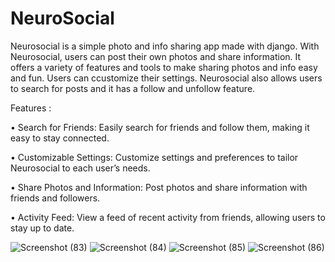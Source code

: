 ﻿# NeuroSocial


Neurosocial is a simple photo and info sharing app made with django. With Neurosocial, users can post their own photos and share information. It offers a variety of features and tools to make sharing photos and info easy and fun. Users can ccustomize their settings. Neurosocial also allows users to search for posts and it has a follow and unfollow feature.

Features :


• Search for Friends: Easily search for friends and follow them, making it easy to stay connected.

• Customizable Settings: Customize settings and preferences to tailor Neurosocial to each user’s needs.

• Share Photos and Information: Post photos and share information with friends and followers.

• Activity Feed: View a feed of recent activity from friends, allowing users to stay up to date.

![Screenshot (83)](https://user-images.githubusercontent.com/78295593/209572467-da21ca17-6a79-4077-ba5a-daeff58c8034.png)
![Screenshot (84)](https://user-images.githubusercontent.com/78295593/209572474-ac583f3a-65cd-4d5d-8325-ae270f40ddf8.png)
![Screenshot (85)](https://user-images.githubusercontent.com/78295593/209572480-ccaa5e14-c929-4245-9ac6-43cd2bbdcb52.png)
![Screenshot (86)](https://user-images.githubusercontent.com/78295593/209572567-4e26e8a5-2ca6-4849-9c45-4f5cd457f3c8.png)
